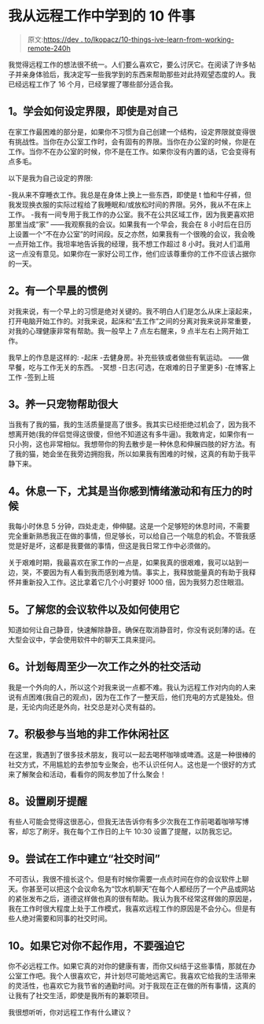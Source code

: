 # 我从远程工作中学到的 10 件事

> 原文:[https://dev . to/lkopacz/10-things-ive-learn-from-working-remote-240h](https://dev.to/lkopacz/10-things-ive-learned-from-working-remotely-240h)

我觉得远程工作的想法很不统一。人们要么喜欢它，要么讨厌它。在阅读了许多帖子并亲身体验后，我决定写一些我学到的东西来帮助那些对此持观望态度的人。我已经远程工作了 16 个月，已经掌握了哪些部分适合我。

## 1。学会如何设定界限，即使是对自己

在家工作最困难的部分是，如果你不习惯为自己创建一个结构，设定界限就变得很有挑战性。当你在办公室工作时，会有固有的界限。当你在办公室的时候，你是在工作。当你不在办公室的时候，你不是在工作。如果你没有内置的话，它会变得有点多毛。

以下是我为自己设定的界限:

-我从来不穿睡衣工作。我总是在身体上换上一些东西，即使是 t 恤和牛仔裤，但我发现换衣服的实际过程给了我睡眠和/或放松时间的界限。另外，我从不在床上工作。
-我有一间专用于我工作的办公室。我不在公共区域工作，因为我更喜欢把那里当成“家”
——我观察我的会议。如果我有一个早会，我会在 8 小时后在日历上设置一个“不在办公室”的时间段。反之亦然，如果我有一个很晚的会议，我会晚一点开始工作。我坦率地告诉我的经理，我不想工作超过 8 小时。我对人们滥用这一点没有意见。如果你在一家好公司工作，他们应该尊重你的工作不应该占据你的一天。

## 2。有一个早晨的惯例

对我来说，有一个早上的习惯是绝对关键的。我不明白人们是怎么从床上滚起来，打开电脑开始工作的。对我来说，起床和“去工作”之间的分离对我来说非常重要，对我的心理健康非常有帮助。我一般早上 7 点左右醒来，9 点半左右上网开始工作。

我早上的作息是这样的:
-起床
-去健身房。补充些铁或者做些有氧运动。
——做早餐，吃与工作无关的东西。
-冥想
-日志(可选，在艰难的日子里更多)
-在博客上工作
-签到上班

## 3。养一只宠物帮助很大

当我有了我的猫，我的生活质量提高了很多。我其实已经拒绝过机会了，因为我不想离开她(我的伴侣觉得这很傻，但他不知道这有多牛逼)。我敢肯定，如果你有一只小狗，这也非常相似。我想带你的狗去散步是一种休息和伸展四肢的好方法。有了我的猫，她会坐在我旁边拥抱我，所以如果我有困难的时候，这真的有助于我平静下来。

## 4。休息一下，尤其是当你感到情绪激动和有压力的时候

我每小时休息 5 分钟，四处走走，伸伸腿。这是一个足够短的休息时间，不需要完全重新熟悉我正在做的事情，但足够长，可以给自己一个喘息的机会。不管我感觉是好是坏，这都是我要做的事情，但这是我日常工作中必须做的。

关于艰难时期，我最喜欢在家工作的一点是，如果我真的很艰难，我可以站到一边，哭，不要因为有人看到我而感到难为情。事实上，我释放能量真的有助于我释怀并重新投入工作。这比拿着它几个小时要好 1000 倍，因为我努力忍住眼泪。

## 5。了解您的会议软件以及如何使用它

知道如何让自己静音，快速解除静音。确保在取消静音时，你没有说刻薄的话。在大型会议中，学会使用软件中的聊天工具来提问。

## 6。计划每周至少一次工作之外的社交活动

我是一个外向的人，所以这个对我来说一点都不难。我认为远程工作对内向的人来说有点困难(我自己的观点)，因为在工作了一整天后，他们充电的方式是独处。但是，无论内向还是外向，社交总是对心灵有益的。

## 7。积极参与当地的非工作休闲社区

在这里，我遇到了很多技术朋友，我可以一起去喝杯咖啡或啤酒。这是一种很棒的社交方式，不用尴尬的去参加专业聚会，也不认识任何人。这也是一个很好的方式来了解聚会和活动，看看你的网友参加了什么聚会！

## 8。设置刷牙提醒

有些人可能会觉得这很恶心，但我无法告诉你有多少次我在工作前喝着咖啡写博客，却忘了刷牙。我在每个工作日的上午 10:30 设置了提醒，以防我忘记。

## 9。尝试在工作中建立“社交时间”

不可否认，我很不擅长这个。但是有时候你需要一点点时间在你的会议软件上聊天。你甚至可以把这个会议命名为“饮水机聊天”在每个人都经历了一个产品或网站的紧张发布之后，道德这样做也真的很有帮助。我认为我不经常这样做的原因是，我在工作时很大程度上处于工作模式，我喜欢远程工作的原因是不会分心。但是有些人绝对需要和同事的社交时间。

## 10。如果它对你不起作用，不要强迫它

你不必远程工作。如果它真的对你的健康有害，而你又纠结于这些事情，那就在办公室工作吧。我个人很喜欢它，并计划尽可能地远离它。我喜欢它给我的生活带来的灵活性，也喜欢它为我节省的通勤时间。对于我现在正在做的所有事情，这真的让我有了社交生活，即使是我所有的兼职项目。

我很想听听，你对远程工作有什么建议？